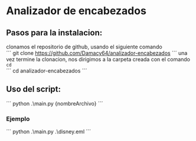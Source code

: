# Analizador de encabezados

## Pasos para la instalacion:

clonamos el repositorio de github, usando el siguiente comando\
´´´
git clone https://github.com/Damacy64/analizador-encabezados
´´´
una vez termine la clonacion, nos dirigimos a la carpeta creada con el comando `cd`\
´´´
cd analizador-encabezados
´´´

## Uso del script:
´´´
python .\main.py {nombreArchivo}
´´´
### Ejemplo
´´´
 python .\main.py .\disney.eml
´´´

